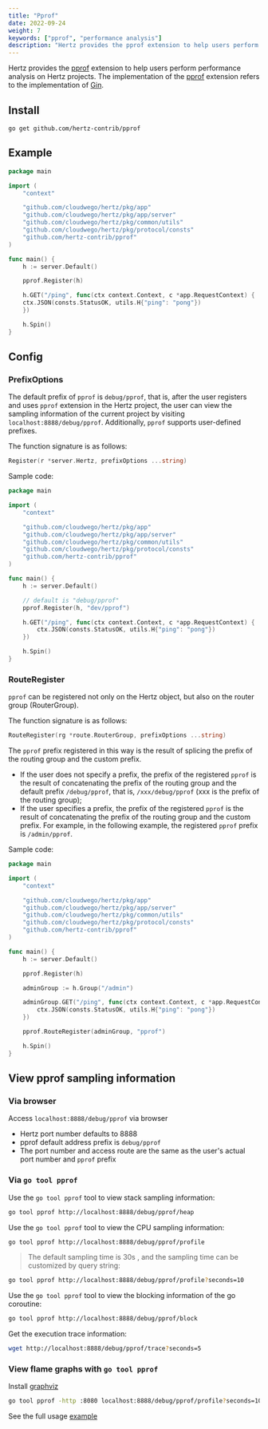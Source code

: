 ```yaml
---
title: "Pprof"
date: 2022-09-24
weight: 7
keywords: ["pprof", "performance analysis"]
description: "Hertz provides the pprof extension to help users perform performance analysis on Hertz projects. "
---
```


Hertz provides the [pprof](https://github.com/hertz-contrib/pprof) extension to help users perform performance analysis on Hertz projects. The implementation of the [pprof](https://github.com/hertz-contrib/pprof) extension refers to the implementation of [Gin](https://github.com/gin-contrib/pprof).

## Install

```shell
go get github.com/hertz-contrib/pprof
```

## Example

```go
package main

import (
	"context"

	"github.com/cloudwego/hertz/pkg/app"
	"github.com/cloudwego/hertz/pkg/app/server"
	"github.com/cloudwego/hertz/pkg/common/utils"
	"github.com/cloudwego/hertz/pkg/protocol/consts"
	"github.com/hertz-contrib/pprof"
)

func main() {
    h := server.Default()

    pprof.Register(h)

    h.GET("/ping", func(ctx context.Context, c *app.RequestContext) {
    ctx.JSON(consts.StatusOK, utils.H{"ping": "pong"})
    })

    h.Spin()
}
```

## Config

### PrefixOptions

The default prefix of `pprof` is `debug/pprof`, that is, after the user registers and uses `pprof` extension in the Hertz project, the user can view the sampling information of the current project by visiting `localhost:8888/debug/pprof`. Additionally, `pprof` supports user-defined prefixes.

The function signature is as follows:

```go
Register(r *server.Hertz, prefixOptions ...string)
```

Sample code:

```go
package main

import (
	"context"

	"github.com/cloudwego/hertz/pkg/app"
	"github.com/cloudwego/hertz/pkg/app/server"
	"github.com/cloudwego/hertz/pkg/common/utils"
	"github.com/cloudwego/hertz/pkg/protocol/consts"
	"github.com/hertz-contrib/pprof"
)

func main() {
	h := server.Default()

	// default is "debug/pprof"
	pprof.Register(h, "dev/pprof")

	h.GET("/ping", func(ctx context.Context, c *app.RequestContext) {
		ctx.JSON(consts.StatusOK, utils.H{"ping": "pong"})
	})

	h.Spin()
}
```

### RouteRegister

`pprof` can be registered not only on the Hertz object, but also on the router group (RouterGroup).

The function signature is as follows:

```go
RouteRegister(rg *route.RouterGroup, prefixOptions ...string)
```

The `pprof` prefix registered in this way is the result of splicing the prefix of the routing group and the custom prefix.

- If the user does not specify a prefix, the prefix of the registered `pprof` is the result of concatenating the prefix of the routing group and the default prefix `/debug/pprof`, that is, `/xxx/debug/pprof` (xxx is the prefix of the routing group);
- If the user specifies a prefix, the prefix of the registered `pprof` is the result of concatenating the prefix of the routing group and the custom prefix. For example, in the following example, the registered `pprof` prefix is `/admin/pprof`.

Sample code:

```go
package main

import (
	"context"

	"github.com/cloudwego/hertz/pkg/app"
	"github.com/cloudwego/hertz/pkg/app/server"
	"github.com/cloudwego/hertz/pkg/common/utils"
	"github.com/cloudwego/hertz/pkg/protocol/consts"
	"github.com/hertz-contrib/pprof"
)

func main() {
	h := server.Default()

	pprof.Register(h)

	adminGroup := h.Group("/admin")

	adminGroup.GET("/ping", func(ctx context.Context, c *app.RequestContext) {
		ctx.JSON(consts.StatusOK, utils.H{"ping": "pong"})
	})

	pprof.RouteRegister(adminGroup, "pprof")

	h.Spin()
}
```

## View pprof sampling information

### Via browser

Access `localhost:8888/debug/pprof` via browser

- Hertz port number defaults to 8888
- pprof default address prefix is `debug/pprof`
- The port number and access route are the same as the user's actual port number and `pprof` prefix

### Via `go tool pprof`

Use the `go tool pprof` tool to view stack sampling information:

```bash
go tool pprof http://localhost:8888/debug/pprof/heap
```

Use the `go tool pprof` tool to view the CPU sampling information:

```bash
go tool pprof http://localhost:8888/debug/pprof/profile
```

> The default sampling time is 30s , and the sampling time can be customized by query string:

```bash
go tool pprof http://localhost:8888/debug/pprof/profile?seconds=10
```

Use the `go tool pprof` tool to view the blocking information of the go coroutine:

```bash
go tool pprof http://localhost:8888/debug/pprof/block
```

Get the execution trace information:

```bash
wget http://localhost:8888/debug/pprof/trace?seconds=5
```

### View flame graphs with `go tool pprof`

Install [graphviz](http://www.graphviz.org/download/)

```bash
go tool pprof -http :8080 localhost:8888/debug/pprof/profile?seconds=10
```

See the full usage [example](https://github.com/hertz-contrib/pprof/tree/main/example)
